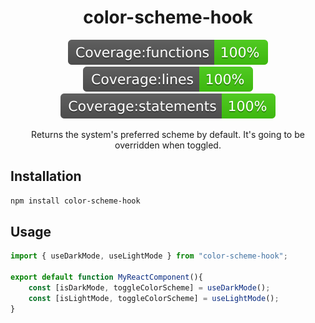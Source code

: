<center>
    <h1 align="center">color-scheme-hook</h1>
    <p align="center">
        <img style="display: inline-block" src="https://github.com/ufukbakan/color-scheme-hook/raw/main/coverage/badge-functions.svg">
        <img style="display: inline-block" src="https://github.com/ufukbakan/color-scheme-hook/raw/main/coverage/badge-lines.svg">
        <img style="display: inline-block" src="https://github.com/ufukbakan/color-scheme-hook/raw/main/coverage/badge-statements.svg">
    </p>
    <p>Returns the system's preferred scheme by default. It's going to be overridden when toggled.</p>
</center>

## Installation
```bash
npm install color-scheme-hook
```

## Usage
```jsx
import { useDarkMode, useLightMode } from "color-scheme-hook";

export default function MyReactComponent(){
    const [isDarkMode, toggleColorScheme] = useDarkMode();  
    const [isLightMode, toggleColorScheme] = useLightMode();
}
```